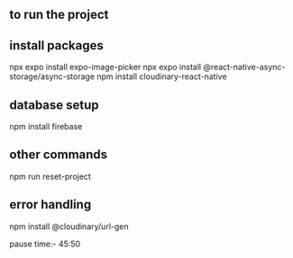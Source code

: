   ## to run the project

  
   ## install packages

  npx expo install expo-image-picker
  npx expo install @react-native-async-storage/async-storage
  npm install cloudinary-react-native


## database setup
npm install firebase

   ## other commands

npm run reset-project

## error handling
npm install @cloudinary/url-gen

pause time:- 45:50
